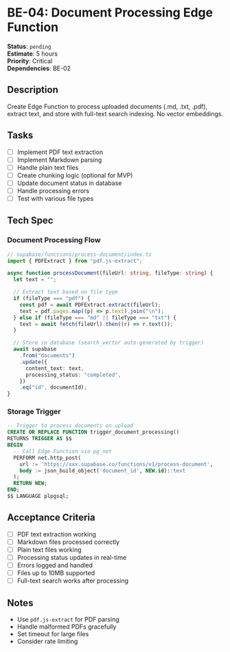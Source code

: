 # BE-04: Document Processing Edge Function

**Status**: `pending`  
**Estimate**: 5 hours  
**Priority**: Critical  
**Dependencies**: BE-02

## Description

Create Edge Function to process uploaded documents (.md, .txt, .pdf), extract text, and store with full-text search indexing. No vector embeddings.

## Tasks

- [ ] Implement PDF text extraction
- [ ] Implement Markdown parsing
- [ ] Handle plain text files
- [ ] Create chunking logic (optional for MVP)
- [ ] Update document status in database
- [ ] Handle processing errors
- [ ] Test with various file types

## Tech Spec

### Document Processing Flow

```typescript
// supabase/functions/process-document/index.ts
import { PDFExtract } from "pdf.js-extract";

async function processDocument(fileUrl: string, fileType: string) {
  let text = "";

  // Extract text based on file type
  if (fileType === "pdf") {
    const pdf = await PDFExtract.extract(fileUrl);
    text = pdf.pages.map((p) => p.text).join("\n");
  } else if (fileType === "md" || fileType === "txt") {
    text = await fetch(fileUrl).then((r) => r.text());
  }

  // Store in database (search_vector auto-generated by trigger)
  await supabase
    .from("documents")
    .update({
      content_text: text,
      processing_status: "completed",
    })
    .eq("id", documentId);
}
```

### Storage Trigger

```sql
-- Trigger to process documents on upload
CREATE OR REPLACE FUNCTION trigger_document_processing()
RETURNS TRIGGER AS $$
BEGIN
  -- Call Edge Function via pg_net
  PERFORM net.http_post(
    url := 'https://xxx.supabase.co/functions/v1/process-document',
    body := json_build_object('document_id', NEW.id)::text
  );
  RETURN NEW;
END;
$$ LANGUAGE plpgsql;
```

## Acceptance Criteria

- [ ] PDF text extraction working
- [ ] Markdown files processed correctly
- [ ] Plain text files working
- [ ] Processing status updates in real-time
- [ ] Errors logged and handled
- [ ] Files up to 10MB supported
- [ ] Full-text search works after processing

## Notes

- Use `pdf.js-extract` for PDF parsing
- Handle malformed PDFs gracefully
- Set timeout for large files
- Consider rate limiting

